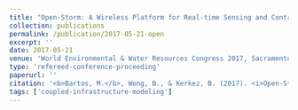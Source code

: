 ```yaml
---
title: "Open-Storm: A Wireless Platform for Real-time Sensing and Control of Urban Watersheds"
collection: publications
permalink: /publication/2017-05-21-open
excerpt: ''
date: 2017-05-21
venue: 'World Environmental & Water Resources Congress 2017, Sacramento, CA'
type: 'refereed-conference-proceeding'
paperurl: ''
citation: '<b>Bartos, M.</b>, Wong, B., & Kerkez, B. (2017). <i>Open-Storm: A Wireless Platform for Real-time Sensing and Control of Urban Watersheds</i>. World Environmental & Water Resources Congress 2017, Sacramento, CA.'
tags: ['coupled-infrastructure-modeling']
---
```


